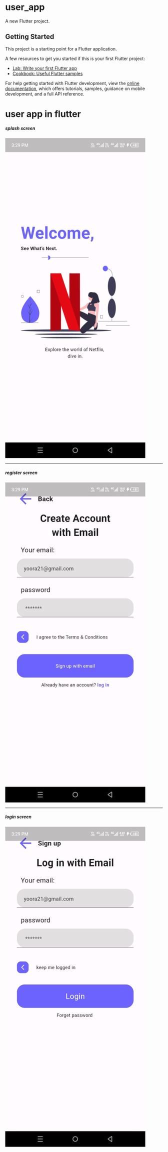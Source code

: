 # user_app

A new Flutter project.

## Getting Started

This project is a starting point for a Flutter application.

A few resources to get you started if this is your first Flutter project:

- [Lab: Write your first Flutter app](https://docs.flutter.dev/get-started/codelab)
- [Cookbook: Useful Flutter samples](https://docs.flutter.dev/cookbook)

For help getting started with Flutter development, view the
[online documentation](https://docs.flutter.dev/), which offers tutorials,
samples, guidance on mobile development, and a full API reference.

<!-- * comment  -->
<!-- * heading  -->
# user app in flutter

##### splash screen

![splash screen](/assets/screenshots/splash.jpeg "splash screen")
___

##### register screen

![register screen](/assets/screenshots/register.jpeg "register screen")

___

##### login screen

![login screen](/assets/screenshots/login.jpeg "login screen")
